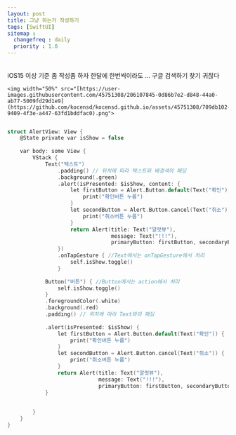 ```yaml
---
layout: post
title: 그냥 하는거 작성하기
tags: [SwiftUI]
sitemap :
  changefreq : daily
  priority : 1.0
---
```


###### 
iOS15 이상 기준
좀 작성좀 하자 한달에 한번씩이라도 ... 구글 검색하기 찾기 귀찮다

    <img width="50%" src="[https://user-images.githubusercontent.com/45751308/206107845-0d86b7e2-d848-44a0-ab77-5009fd29d1e9](https://github.com/kocensd/kocensd.github.io/assets/45751308/709db102-9409-4f3e-a447-63fd1bddfac0).png">
    
```c

struct AlertView: View {
    @State private var isShow = false
    
    var body: some View {
        VStack {
            Text("텍스트")
                .padding() // 위치에 따라 텍스트와 배경색의 패딩
                .background(.green)
                .alert(isPresented: $isShow, content: {
                    let firstButton = Alert.Button.default(Text("확인")) {
                        print("확인버튼 누름")
                    }
                    let secondButton = Alert.Button.cancel(Text("취소")) {
                        print("취소버튼 누름")
                    }
                    return Alert(title: Text("알럿뷰"),
                                 message: Text("!!!"),
                                 primaryButton: firstButton, secondaryButton: secondButton)
                })
                .onTapGesture { //Text에서는 onTapGesture에서 처리
                    self.isShow.toggle()
                }
            
            Button("버튼") { //Button에서는 action에서 처리 
                self.isShow.toggle()
            }
            .foregroundColor(.white)
            .background(.red)
            .padding() // 위치에 따라 Text와의 패딩
            
            .alert(isPresented: $isShow) {
                let firstButton = Alert.Button.default(Text("확인")) {
                    print("확인버튼 누름")
                }
                let secondButton = Alert.Button.cancel(Text("취소")) {
                    print("취소버튼 누름")
                }
                return Alert(title: Text("알럿뷰"),
                             message: Text("!!!"),
                             primaryButton: firstButton, secondaryButton: secondButton)
            }
            
            
        }
    }
}

```
